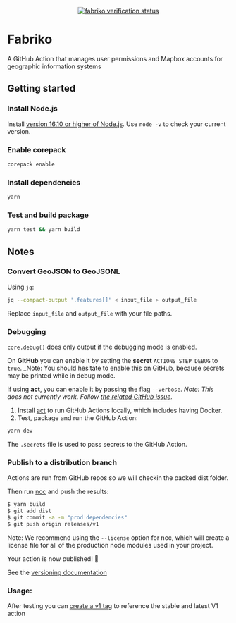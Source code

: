 <p align="center">
  <a href="https://github.com/devgioele/fabriko/actions/workflows/verification.yml"><img alt="fabriko verification status" src="https://github.com/devgioele/modern-typescript-action/workflows/Verification/badge.svg"></a>
</p>

# Fabriko

A GitHub Action that manages user permissions and Mapbox accounts for geographic information systems

## Getting started

### Install Node.js

Install [version 16.10 or higher of Node.js](https://nodejs.org/en/download/). Use `node -v` to check your current version.

### Enable corepack

```sh
corepack enable
```

### Install dependencies

```sh
yarn
```

### Test and build package

```sh
yarn test && yarn build
```

## Notes

### Convert GeoJSON to GeoJSONL

Using `jq`:

```sh
jq --compact-output '.features[]' < input_file > output_file
```

Replace `input_file` and `output_file` with your file paths.

### Debugging

`core.debug()` does only output if the debugging mode is enabled.

On **GitHub** you can enable it by setting the **secret** `ACTIONS_STEP_DEBUG` to `true`.
\_Note: You should hesitate to enable this on GitHub, because secrets may be printed while in debug mode.

If using **act**, you can enable it by passing the flag `--verbose`.
_Note: This does not currently work. Follow [the related GitHub issue](https://github.com/nektos/act/issues/1006)._

1. Install [act](https://github.com/nektos/act) to run GitHub Actions locally, which includes having Docker.
2. Test, package and run the GitHub Action:

```sh
yarn dev
```

The `.secrets` file is used to pass secrets to the GitHub Action.

### Publish to a distribution branch

Actions are run from GitHub repos so we will checkin the packed dist folder.

Then run [ncc](https://github.com/zeit/ncc) and push the results:

```bash
$ yarn build
$ git add dist
$ git commit -a -m "prod dependencies"
$ git push origin releases/v1
```

Note: We recommend using the `--license` option for ncc, which will create a license file for all of the production node modules used in your project.

Your action is now published! :rocket:

See the [versioning documentation](https://github.com/actions/toolkit/blob/master/docs/action-versioning.md)

### Usage:

After testing you can [create a v1 tag](https://github.com/actions/toolkit/blob/master/docs/action-versioning.md) to reference the stable and latest V1 action
